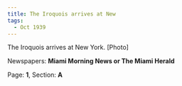 ```yaml
---  
title: The Iroquois arrives at New  
tags:  
  - Oct 1939  
---  
```

  
The Iroquois arrives at New York. [Photo]  
  
Newspapers: **Miami Morning News or The Miami Herald**  
  
Page: **1**, Section: **A** 
